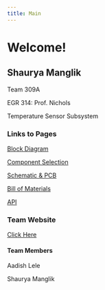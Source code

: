 ```yaml
---
title: Main
---
```

# Welcome!

## Shaurya Manglik

Team 309A

EGR 314: Prof. Nichols

Temperature Sensor Subsystem



### Links to Pages

[Block Diagram](https://shauryamanglik.github.io/shauryamanglik/Block%20Diagram/)

[Component Selection](https://shauryamanglik.github.io/shauryamanglik/Component%20Selection/)

[Schematic & PCB](https://shauryamanglik.github.io/shauryamanglik/Individual%20Schematic%20%26%20PCB/)

[Bill of Materials](https://shauryamanglik.github.io/shauryamanglik/Bill%20of%20Materials/)

[API](https://shauryamanglik.github.io/shauryamanglik/API/)



### Team Website

[Click Here](https://egr314-team-309a.github.io/)


#### Team Members

Aadish Lele

Shaurya Manglik
